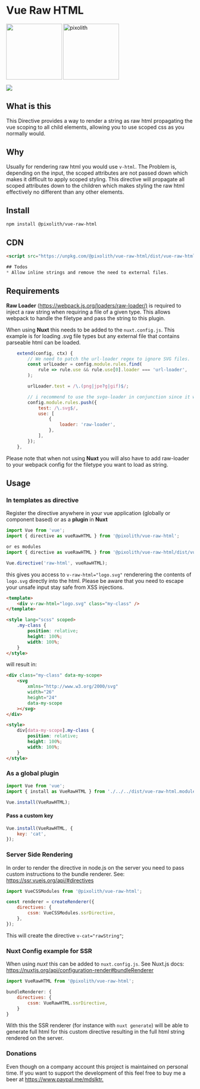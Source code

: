 # Vue Raw HTML

<p>
    <img align="left" src="https://i.pinimg.com/originals/0f/8b/28/0f8b2870896edcde8f6149fe2733faaf.jpg" width="150" height="150" />
    <img src="https://avatars2.githubusercontent.com/u/11898073?s=200&v=4" width="150" height="150" alt="pixolith"/>
</p>

<p align="left">
    <img src="https://img.shields.io/badge/Licence-MIT-brightgreen"/>
</p>

## What is this

This Directive provides a way to render a string as raw html propagating the vue scoping to all child elements, allowing you to use scoped css as you normally would.

## Why

Usually for rendering raw html you would use `v-html`. The Problem is, depending on the input, the scoped attributes are not passed down which makes it difficult to apply scoped styling. This directive will propagate all scoped attributes down to the children which makes styling the raw html effectively no different than any other elements.

## Install

```shell
npm install @pixolith/vue-raw-html
```

## CDN

```html
<script src="https://unpkg.com/@pixolith/vue-raw-html/dist/vue-raw-html.umd.js">

## Todos
* Allow inline strings and remove the need to external files.


```

## Requirements

**Raw Loader** (<https://webpack.js.org/loaders/raw-loader/)> is required to inject a raw string when requiring a file of a given type. This allows webpack to handle the filetype and pass the string to this plugin.

When using **Nuxt** this needs to be added to the `nuxt.config.js`. This example is for loading .svg file types but any external file that contains parseable html can be loaded.

```javascript
    extend(config, ctx) {
        // We need to patch the url-loader regex to ignore SVG files.
        const urlLoader = config.module.rules.find(
            rule => rule.use && rule.use[0].loader === 'url-loader',
        );

        urlLoader.test = /\.(png|jpe?g|gif)$/;

        // i recommend to use the svgo-loader in conjunction since it will clean the svg beforehand
        config.module.rules.push({
            test: /\.svg$/,
            use: [
                {
                    loader: 'raw-loader',
                },
            ],
        });
    },
```

Please note that when not using **Nuxt** you will also have to add raw-loader to your webpack config for the filetype you want to load as string.

## Usage

### In templates as directive

Register the directive anywhere in your vue application (globally or component based) or as a **plugin** in **Nuxt**

```javascript
import Vue from 'vue';
import { directive as vueRawHTML } from '@pixolith/vue-raw-html';

or es modules
import { directive as vueRawHTML } from '@pixolith/vue-raw-html/dist/vue-raw-html.module';

Vue.directive('raw-html', vueRawHTML);
```

this gives you access to `v-raw-html="logo.svg"` renderering the contents of `logo.svg` directly into the html. Please be aware that you need to escape your unsafe input stay safe from XSS injections.

```html
<template>
    <div v-raw-html="logo.svg" class="my-class" />
</template>

<style lang="scss" scoped>
    .my-class {
        position: relative;
        height: 100%;
        width: 100%;
    }
</style>
```

will result in:

```html
<div class="my-class" data-my-scope>
    <svg
        xmlns="http://www.w3.org/2000/svg"
        width="26"
        height="24"
        data-my-scope
    ></svg>
</div>

<style>
    div[data-my-scope].my-class {
        position: relative;
        height: 100%;
        width: 100%;
    }
</style>
```

### As a global plugin

```javascript
import Vue from 'vue';
import { install as VueRawHTML } from './../../dist/vue-raw-html.module';

Vue.install(VueRawHTML);
```

#### Pass a custom key

```javascript
Vue.install(VueRawHTML, {
    key: 'cat',
});
```

### Server Side Rendering

In order to render the directive in node.js on the server you need to pass custom instructions to the bundle renderer.
See: <https://ssr.vuejs.org/api/#directives>

```javascript
import VueCSSModules from '@pixolith/vue-raw-html';

const renderer = createRenderer({
    directives: {
        cssm: VueCSSModules.ssrDirective,
    },
});
```

This will create the directive `v-cat="rawString"`;

### Nuxt Config example for SSR

When using _nuxt_ this can be added to `nuxt.config.js`. See Nuxt.js docs: <https://nuxtjs.org/api/configuration-render#bundleRenderer>

```javascript
import VueRawHTML from '@pixolith/vue-raw-html';

bundleRenderer: {
    directives: {
        cssm: VueRawHTML.ssrDirective,
    }
}
```

With this the SSR renderer (for instance with `nuxt generate`) will be able to generate full html for this custom directive resulting in the full html string rendered on the server.

### Donations

Even though on a company account this project is maintained on personal time. If you want to support the development of this feel free to buy me a beer at <https://www.paypal.me/mdslktr.>
